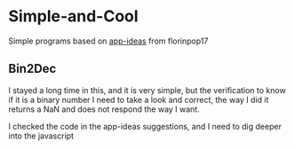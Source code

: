 # Simple-and-Cool
 Simple programs based on [app-ideas](https://github.com/florinpop17/app-ideas) from florinpop17
## Bin2Dec
I stayed a long time in this, and it is very simple, but the verification to know if it is a binary number I need to take a look and correct, the way I did it returns a NaN and does not respond the way I want.

I checked the code in the app-ideas suggestions, and I need to dig deeper into the javascript
